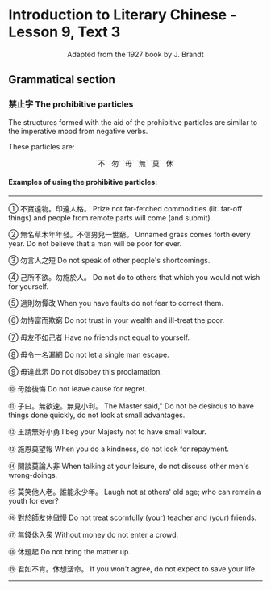 # Introduction to Literary Chinese - Lesson 9, Text 3

<center>Adapted from the 1927 book by J. Brandt</center>

## Grammatical section

### 禁止字 The prohibitive particles

The structures formed with the aid of the prohibitive particles are similar to the imperative mood from negative verbs.

These particles are:

<center>`不` `勿` `毋` `無` `莫` `休`</center>

#### Examples of using the prohibitive particles:

---

① 不寶遠物。印遠人格。
Prize not far-fetched commodities (lit. far-off things) and people from remote parts will come (and submit).

② 無名草木年年發。不信男兒一世窮。
Unnamed grass comes forth every year. Do not believe that a man will be poor for ever.

③ 勿言人之短
Do not speak of other people's shortcomings.

④ 己所不欲。勿施於人。
Do not do to others that which you would not wish for yourself.

⑤ 過則勿憚改
When you have faults do not fear to correct them.

⑥ 勿恃富而欺窮
Do not trust in your wealth and ill-treat the poor.

⑦ 毋友不如己者
Have no friends not equal to yourself.

⑧ 毋令一名漏網
Do not let a single man escape.

⑨ 毋違此示
Do not disobey this proclamation.

⑩ 毋胎後悔
Do not leave cause for regret.

⑪ 子曰。無欲速。無見小利。
The Master said," Do not be desirous to have things done quickly, do not look at small advantages.

⑫ 王請無好小勇
I beg your Majesty not to have small valour.

⑬ 施恩莫望報
When you do a kindness, do not look for repayment.

⑭ 閑談莫論人非
When talking at your leisure, do not discuss other men's wrong-doings.

⑮ 莫笑他人老。誰能永少年。
Laugh not at others' old age; who can remain a youth for ever?

⑯ 對於師友休傲慢
Do not treat scornfully (your) teacher and (your) friends.

⑰ 無錢休入衆
Without money do not enter a crowd.

⑱ 休題起
Do not bring the matter up.

⑲ 君如不肯。休想活命。
If you won't agree, do not expect to save your life.

---
